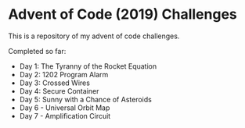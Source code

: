 # Advent of Code (2019) Challenges

This is a repository of my advent of code challenges.

Completed so far:
- Day 1: The Tyranny of the Rocket Equation
- Day 2: 1202 Program Alarm
- Day 3: Crossed Wires
- Day 4: Secure Container
- Day 5: Sunny with a Chance of Asteroids
- Day 6 - Universal Orbit Map
- Day 7 - Amplification Circuit
